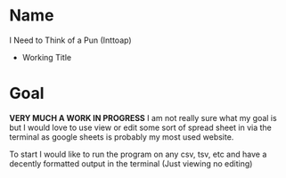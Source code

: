 # Name
I Need to Think of a Pun (Inttoap) 
* Working Title

# Goal
**VERY MUCH A WORK IN PROGRESS**
I am not really sure what my goal is but I would love to use view or edit some
sort of spread sheet in via the terminal as google sheets is probably my most
used website. 

To start I would like to run the program on any csv, tsv, etc and have a 
decently formatted output in the terminal (Just viewing no editing)
